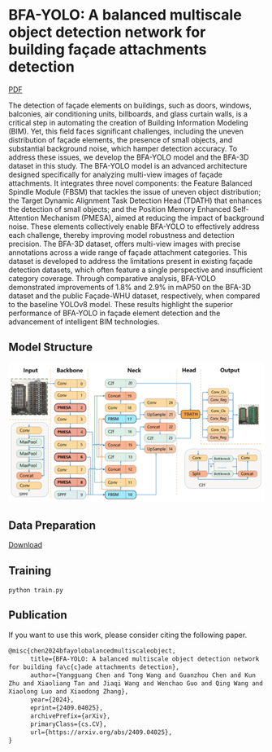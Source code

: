 # BFA-YOLO: A balanced multiscale object detection network for building façade attachments detection
[PDF](https://arxiv.org/pdf/2409.04025)


The detection of façade elements on buildings, such as doors, windows, balconies, air conditioning units, billboards, and glass curtain walls, is a critical step in automating the creation of Building Information Modeling (BIM). Yet, this field faces significant challenges, including the uneven distribution of façade elements, the presence of small objects, and substantial background noise, which hamper detection accuracy. To address these issues, we develop the BFA-YOLO model and the BFA-3D dataset in this study. The BFA-YOLO model is an advanced architecture designed specifically for analyzing multi-view images of façade attachments. It integrates three novel components: the Feature Balanced Spindle Module (FBSM) that tackles the issue of uneven object distribution; the Target Dynamic Alignment Task Detection Head (TDATH) that enhances the detection of small objects; and the Position Memory Enhanced Self-Attention Mechanism (PMESA), aimed at reducing the impact of background noise. These elements collectively enable BFA-YOLO to effectively address each challenge, thereby improving model robustness and detection precision. The BFA-3D dataset, offers multi-view images with precise annotations across a wide range of façade attachment categories. This dataset is developed to address the limitations present in existing façade detection datasets, which often feature a single perspective and insufficient category coverage. Through comparative analysis, BFA-YOLO demonstrated improvements of 1.8\% and 2.9\% in mAP50 on the BFA-3D dataset and the public Façade-WHU dataset, respectively, when compared to the baseline YOLOv8 model. These results highlight the superior performance of BFA-YOLO in façade element detection and the advancement of intelligent BIM technologies.


## Model Structure
![Structure Figure](figure/Fig_BFA-YOLO_Net.png)

## Data Preparation
[Download](https://pan.baidu.com/s/1BXiSJ4Ud_IcQ5Z2sgEYcBw?pwd=rysy)


## Training
```
python train.py
```


## Publication
If you want to use this work, please consider citing the following paper.
```
@misc{chen2024bfayolobalancedmultiscaleobject,
      title={BFA-YOLO: A balanced multiscale object detection network for building fa\c{c}ade attachments detection}, 
      author={Yangguang Chen and Tong Wang and Guanzhou Chen and Kun Zhu and Xiaoliang Tan and Jiaqi Wang and Wenchao Guo and Qing Wang and Xiaolong Luo and Xiaodong Zhang},
      year={2024},
      eprint={2409.04025},
      archivePrefix={arXiv},
      primaryClass={cs.CV},
      url={https://arxiv.org/abs/2409.04025}, 
}
```
